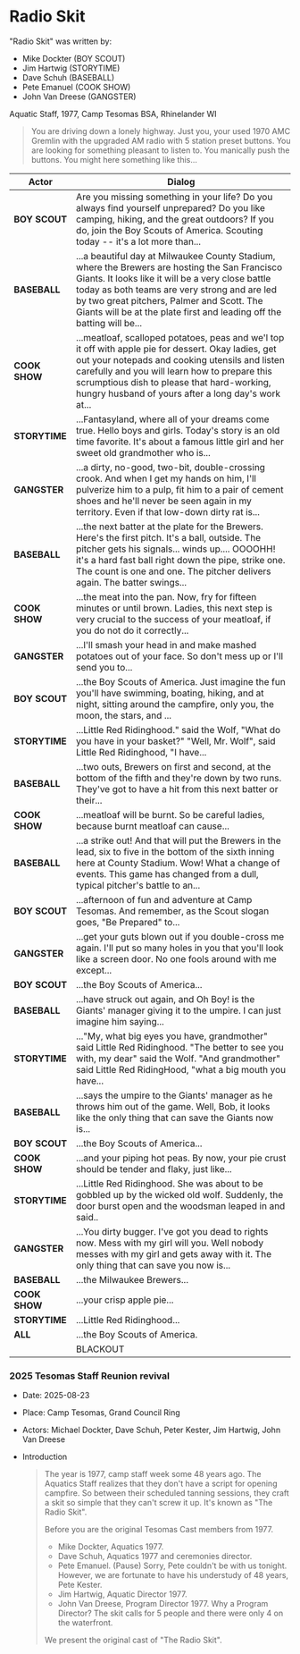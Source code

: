 # Radio Skit

"Radio Skit" was written by:

- Mike Dockter (BOY SCOUT)
- Jim Hartwig (STORYTIME)
- Dave Schuh (BASEBALL)
- Pete Emanuel (COOK SHOW)
- John Van Dreese (GANGSTER)

Aquatic Staff, 1977, Camp Tesomas BSA, Rhinelander WI

> You are driving down a lonely highway.
> Just you, your used 1970 AMC Gremlin with the upgraded AM radio with 5 station preset buttons.
> You are looking for something pleasant to listen to.
> You manically push the buttons.
> You might here something like this...

| Actor          | Dialog |
| -------------- | ------ |
| **BOY SCOUT**  | Are you missing something in your life? Do you always find yourself unprepared? Do you like camping, hiking, and the great outdoors? If you do, join the Boy Scouts of America.  Scouting today -- it's a lot more than... |
| **BASEBALL**   | ...a beautiful day at Milwaukee County Stadium, where the Brewers are hosting the San Francisco Giants. It looks like it will be a very close battle today as both teams are very strong and are led by two great pitchers, Palmer and Scott. The Giants will be at the plate first and leading off the batting will be... |
| **COOK SHOW**  | ...meatloaf, scalloped potatoes, peas and we'l top it off with apple pie for dessert.  Okay ladies, get out your notepads and cooking utensils and listen carefully and you will learn how to prepare this scrumptious dish to please that hard-working, hungry husband of yours after a long day's work at... |
| **STORYTIME**  | ...Fantasyland, where all of your dreams come true. Hello boys and girls.  Today's story is an old time favorite.  It's about a famous little girl and her sweet old grandmother who is... |
| **GANGSTER**   | ...a dirty, no-good, two-bit, double-crossing crook.  And when I get my hands on him,  I'll pulverize him to a pulp, fit him to a pair of cement shoes and he'll never be seen again in my territory.   Even if that low-down dirty rat is... |
| **BASEBALL**   | ...the next batter at the plate for the Brewers.  Here's the first pitch. It's a ball, outside. The pitcher gets his signals... winds up.... OOOOHH! it's a hard fast ball right down the pipe, strike one. The count is one and one. The pitcher delivers again. The batter swings... |
| **COOK SHOW**  | ...the meat into the pan.  Now, fry for fifteen minutes or until brown. Ladies, this next step is very crucial to the success of your meatloaf, if you do not do it correctly... |
| **GANGSTER**   | ...I'll smash your head in and make mashed potatoes out of your face. So don't mess up or I'll send you to...|
| **BOY SCOUT**  | ...the Boy Scouts of America.   Just imagine the fun you'll have swimming, boating, hiking, and at night, sitting around the campfire, only you, the moon, the stars, and ...|
| **STORYTIME**  | ...Little Red Ridinghood." said the Wolf, "What do you have in your basket?"  "Well, Mr. Wolf", said Little Red Ridinghood, "I have... |
| **BASEBALL**   | ...two outs, Brewers on first and second, at the bottom of the fifth and they're down by two runs.   They've got to have a hit from this next batter or their... |
| **COOK SHOW**  | ...meatloaf will be burnt.  So be careful ladies, because burnt meatloaf can cause... |
| **BASEBALL**   | ...a strike out!   And that will put the Brewers in the lead, six to five in the bottom of the sixth inning here at County Stadium.  Wow! What a change of events.  This game has changed from a dull, typical pitcher's battle to an... |
| **BOY SCOUT**  | ...afternoon of fun and adventure at Camp Tesomas. And remember, as the Scout slogan goes, "Be Prepared" to... |
| **GANGSTER**   | ...get your guts blown out if you double-cross me again.  I'll put so many holes in you that you'll look like a screen door. No one fools around with me except... |
| **BOY SCOUT**  | ...the Boy Scouts of America... |
| **BASEBALL**   | ...have struck out again, and Oh Boy! is the Giants' manager giving it to the umpire.   I can just imagine him saying... |
| **STORYTIME**  | ..."My, what big eyes you have, grandmother" said Little Red Ridinghood.  "The better to see you with, my dear" said the Wolf.  "And grandmother" said Little Red RidingHood, "what a big mouth you have... |
| **BASEBALL**   |  ...says the umpire to the Giants' manager as he throws him out of the game. Well, Bob, it looks like the only thing that can save the Giants now is... |
| **BOY SCOUT**  | ...the Boy Scouts of America... |
| **COOK SHOW**  | ...and your piping hot peas.  By now, your pie crust should be tender and flaky, just like... |
| **STORYTIME**  | ...Little Red Ridinghood. She was about to be gobbled up by the wicked old wolf.  Suddenly, the door burst open and the woodsman leaped in and said.. |
| **GANGSTER**   | ...You dirty bugger. I've got you dead to rights now.  Mess with my girl will you.  Well nobody messes with my girl and gets away with it.  The only thing that can save you now is... |
| **BASEBALL**   | ...the Milwaukee Brewers... |
| **COOK SHOW**  | ...your crisp apple pie... |
| **STORYTIME**  | ...Little Red Ridinghood... |
| **ALL**        | ...the Boy Scouts of America.|
|                | BLACKOUT |

### 2025 Tesomas Staff Reunion revival

- Date: 2025-08-23
- Place: Camp Tesomas, Grand Council Ring
- Actors: Michael Dockter, Dave Schuh, Peter Kester, Jim Hartwig, John Van Dreese
- Introduction

    > The year is 1977, camp staff week some 48 years ago.
    > The Aquatics Staff realizes that they don't have a script for opening campfire.
    > So between their scheduled tanning sessions, they craft a skit so simple that they can't screw it up.
    > It's known as "The Radio Skit".
    >
    > Before you are the original Tesomas Cast members from 1977.
    >
    > - Mike Dockter, Aquatics 1977.
    > - Dave Schuh, Aquatics 1977 and ceremonies director.
    > - Pete Emanuel.  (Pause) Sorry, Pete couldn't be with us tonight. However, we are fortunate to have his understudy of 48 years, Pete Kester.
    > - Jim Hartwig, Aquatic Director 1977.
    > - John Van Dreese,  Program Director 1977.   Why a Program Director?  The skit calls for 5 people and there were only 4 on the waterfront.
    >
    > We present the original cast of "The Radio Skit".

